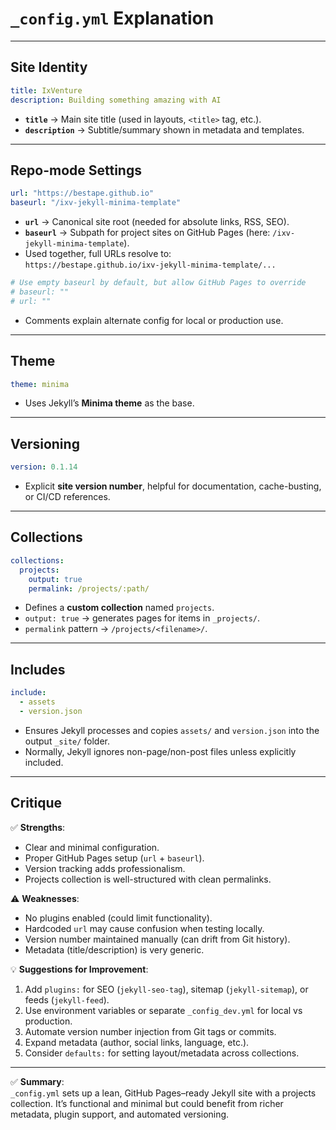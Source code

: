 # `_config.yml` Explanation

---

## Site Identity

```yaml
title: IxVenture
description: Building something amazing with AI
```
- **`title`** → Main site title (used in layouts, `<title>` tag, etc.).  
- **`description`** → Subtitle/summary shown in metadata and templates.

---

## Repo-mode Settings

```yaml
url: "https://bestape.github.io"
baseurl: "/ixv-jekyll-minima-template"
```
- **`url`** → Canonical site root (needed for absolute links, RSS, SEO).  
- **`baseurl`** → Subpath for project sites on GitHub Pages (here: `/ixv-jekyll-minima-template`).  
- Used together, full URLs resolve to:  
  `https://bestape.github.io/ixv-jekyll-minima-template/...`

```yaml
# Use empty baseurl by default, but allow GitHub Pages to override
# baseurl: "" 
# url: "" 
```
- Comments explain alternate config for local or production use.

---

## Theme

```yaml
theme: minima
```
- Uses Jekyll’s **Minima theme** as the base.

---

## Versioning

```yaml
version: 0.1.14
```
- Explicit **site version number**, helpful for documentation, cache-busting, or CI/CD references.

---

## Collections

```yaml
collections:
  projects:
    output: true
    permalink: /projects/:path/
```
- Defines a **custom collection** named `projects`.  
- `output: true` → generates pages for items in `_projects/`.  
- `permalink` pattern → `/projects/<filename>/`.

---

## Includes

```yaml
include:
  - assets
  - version.json
```
- Ensures Jekyll processes and copies `assets/` and `version.json` into the output `_site/` folder.  
- Normally, Jekyll ignores non-page/non-post files unless explicitly included.

---

## Critique

✅ **Strengths**:
- Clear and minimal configuration.  
- Proper GitHub Pages setup (`url` + `baseurl`).  
- Version tracking adds professionalism.  
- Projects collection is well-structured with clean permalinks.

⚠️ **Weaknesses**:
- No plugins enabled (could limit functionality).  
- Hardcoded `url` may cause confusion when testing locally.  
- Version number maintained manually (can drift from Git history).  
- Metadata (title/description) is very generic.

💡 **Suggestions for Improvement**:
1. Add `plugins:` for SEO (`jekyll-seo-tag`), sitemap (`jekyll-sitemap`), or feeds (`jekyll-feed`).  
2. Use environment variables or separate `_config_dev.yml` for local vs production.  
3. Automate version number injection from Git tags or commits.  
4. Expand metadata (author, social links, language, etc.).  
5. Consider `defaults:` for setting layout/metadata across collections.

---

✅ **Summary**:  
`_config.yml` sets up a lean, GitHub Pages–ready Jekyll site with a projects collection. It’s functional and minimal but could benefit from richer metadata, plugin support, and automated versioning.
